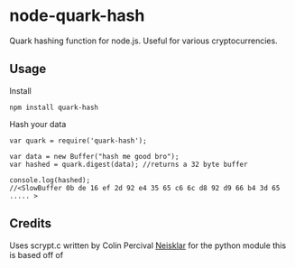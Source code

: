 node-quark-hash
===============

Quark hashing function for node.js. Useful for various cryptocurrencies.

Usage
-----

Install

    npm install quark-hash


Hash your data

    var quark = require('quark-hash');

    var data = new Buffer("hash me good bro");
    var hashed = quark.digest(data); //returns a 32 byte buffer

    console.log(hashed);
    //<SlowBuffer 0b de 16 ef 2d 92 e4 35 65 c6 6c d8 92 d9 66 b4 3d 65 ..... >

Credits
-------
Uses scrypt.c written by Colin Percival
[Neisklar](https://github.com/Neisklar/quarkcoin-hash-python) for the python module this is based off of